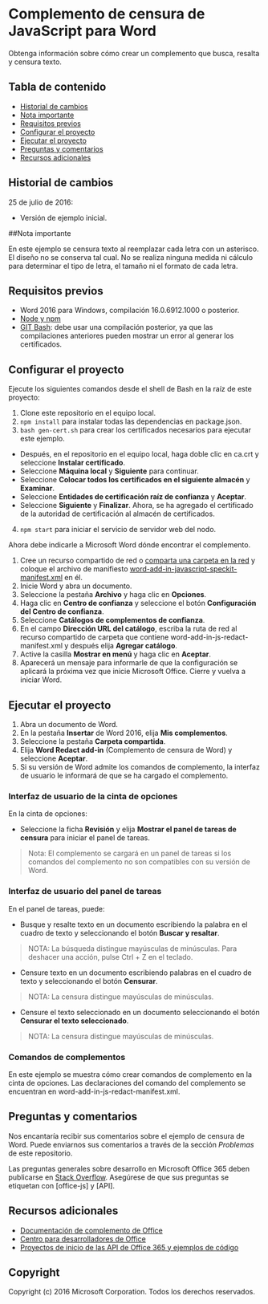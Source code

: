 # Complemento de censura de JavaScript para Word

Obtenga información sobre cómo crear un complemento que busca, resalta y censura texto.    

## Tabla de contenido
* [Historial de cambios](#historial-de-cambios)
* [Nota importante](#nota-importante)
* [Requisitos previos](#requisitos-previos)
* [Configurar el proyecto](#configurar-el-proyecto)
* [Ejecutar el proyecto](#ejecutar-el-proyecto)
* [Preguntas y comentarios](#preguntas-y-comentarios)
* [Recursos adicionales](#recursos-adicionales)

## Historial de cambios

25 de julio de 2016:
* Versión de ejemplo inicial.

##Nota importante

En este ejemplo se censura texto al reemplazar cada letra con un asterisco.  El diseño no se conserva tal cual.  No se realiza ninguna medida ni cálculo para determinar el tipo de letra, el tamaño ni el formato de cada letra.

## Requisitos previos

* Word 2016 para Windows, compilación 16.0.6912.1000 o posterior.
* [Node y npm](https://nodejs.org/en/)
* [GIT Bash](https://git-scm.com/downloads): debe usar una compilación posterior, ya que las compilaciones anteriores pueden mostrar un error al generar los certificados.

## Configurar el proyecto

Ejecute los siguientes comandos desde el shell de Bash en la raíz de este proyecto:

1. Clone este repositorio en el equipo local.
2. ```npm install``` para instalar todas las dependencias en package.json.
3. ```bash gen-cert.sh``` para crear los certificados necesarios para ejecutar este ejemplo. 
* Después, en el repositorio en el equipo local, haga doble clic en ca.crt y seleccione **Instalar certificado**. 
* Seleccione **Máquina local** y **Siguiente** para continuar. 
* Seleccione **Colocar todos los certificados en el siguiente almacén** y **Examinar**.  
* Seleccione **Entidades de certificación raíz de confianza** y **Aceptar**. 
* Seleccione **Siguiente** y **Finalizar**. Ahora, se ha agregado el certificado de la autoridad de certificación al almacén de certificados.
4. ```npm start``` para iniciar el servicio de servidor web del nodo.

Ahora debe indicarle a Microsoft Word dónde encontrar el complemento.

1. Cree un recurso compartido de red o [comparta una carpeta en la red](https://technet.microsoft.com/es-es/library/cc770880.aspx) y coloque el archivo de manifiesto [word-add-in-javascript-speckit-manifest.xml](word-add-in-javascript-speckit-manifest.xml) en él.
3. Inicie Word y abra un documento.
4. Seleccione la pestaña **Archivo** y haga clic en **Opciones**.
5. Haga clic en **Centro de confianza** y seleccione el botón **Configuración del Centro de confianza**.
6. Seleccione **Catálogos de complementos de confianza**.
7. En el campo **Dirección URL del catálogo**, escriba la ruta de red al recurso compartido de carpeta que contiene word-add-in-js-redact-manifest.xml y después elija **Agregar catálogo**.
8. Active la casilla **Mostrar en menú** y haga clic en **Aceptar**.
9. Aparecerá un mensaje para informarle de que la configuración se aplicará la próxima vez que inicie Microsoft Office. Cierre y vuelva a iniciar Word.

## Ejecutar el proyecto

1. Abra un documento de Word.
2. En la pestaña **Insertar** de Word 2016, elija **Mis complementos**.
3. Seleccione la pestaña **Carpeta compartida**.
4. Elija **Word Redact add-in** (Complemento de censura de Word) y seleccione **Aceptar**.
5. Si su versión de Word admite los comandos de complemento, la interfaz de usuario le informará de que se ha cargado el complemento.

### Interfaz de usuario de la cinta de opciones

En la cinta de opciones:
* Seleccione la ficha **Revisión** y elija **Mostrar el panel de tareas de censura** para iniciar el panel de tareas.

 > Nota: El complemento se cargará en un panel de tareas si los comandos del complemento no son compatibles con su versión de Word.

### Interfaz de usuario del panel de tareas

En el panel de tareas, puede:
* Busque y resalte texto en un documento escribiendo la palabra en el cuadro de texto y seleccionando el botón **Buscar y resaltar**.
  
> NOTA:  La búsqueda distingue mayúsculas de minúsculas.  Para deshacer una acción, pulse Ctrl + Z en el teclado.

* Censure texto en un documento escribiendo palabras en el cuadro de texto y seleccionando el botón **Censurar**.
  
> NOTA:  La censura distingue mayúsculas de minúsculas.   

* Censure el texto seleccionado en un documento seleccionando el botón **Censurar el texto seleccionado**.
  
> NOTA:  La censura distingue mayúsculas de minúsculas.       
  
### Comandos de complementos

En este ejemplo se muestra cómo crear comandos de complemento en la cinta de opciones. Las declaraciones del comando del complemento se encuentran en word-add-in-js-redact-manifest.xml. 

## Preguntas y comentarios

Nos encantaría recibir sus comentarios sobre el ejemplo de censura de Word. Puede enviarnos sus comentarios a través de la sección *Problemas* de este repositorio.

Las preguntas generales sobre desarrollo en Microsoft Office 365 deben publicarse en [Stack Overflow](http://stackoverflow.com/questions/tagged/office-js+API). Asegúrese de que sus preguntas se etiquetan con [office-js] y [API].

## Recursos adicionales

* [Documentación de complemento de Office](https://msdn.microsoft.com/es-es/library/office/jj220060.aspx)
* [Centro para desarrolladores de Office](http://dev.office.com/)
* [Proyectos de inicio de las API de Office 365 y ejemplos de código](http://msdn.microsoft.com/en-us/office/office365/howto/starter-projects-and-code-samples)

## Copyright
Copyright (c) 2016 Microsoft Corporation. Todos los derechos reservados.



